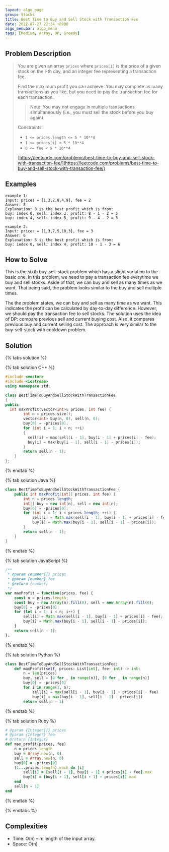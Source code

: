 ```yaml
---
layout: algo_page
group: Stocks
title: Best Time to Buy and Sell Stock with Transaction Fee
date: 2022-07-27 22:34 +0900
algo_menubar: algo_menu
tags: [Medium, Array, DP, Greedy]
---
```


## Problem Description
> You are given an array `prices` where `prices[i]` is the price of a given stock on the i-th day,
> and an integer fee representing a transaction fee.
>
> Find the maximum profit you can achieve.
> You may complete as many transactions as you like, but you need to pay the transaction fee for each transaction.
>
> > Note: You may not engage in multiple transactions simultaneously (i.e., you must sell the stock before you buy again).
>
>
> Constraints:
> - `1 <= prices.length <= 5 * 10**4`
> - `1 <= prices[i] < 5 * 10**4`
> - `0 <= fee < 5 * 10**4`
> 
> [https://leetcode.com/problems/best-time-to-buy-and-sell-stock-with-transaction-fee/](https://leetcode.com/problems/best-time-to-buy-and-sell-stock-with-transaction-fee/)


## Examples
```
example 1:
Input: prices = [1,3,2,8,4,9], fee = 2
Answer: 8
Explanation: 8 is the best profit which is from:
buy: index 0, sell: index 3, profit: 8 - 1 - 2 = 5
buy: index 4, sell: index 5, profit: 9 - 4 - 2 = 3
```
```
example 2:
Input: prices = [1,3,7,5,10,3], fee = 3
Answer: 6
Explanation: 6 is the best profit which is from:
buy: index 0, sell: index 4, profit: 10 - 1 - 3 = 6
```

## How to Solve
This is the sixth buy-sell-stock problem which has a slight variation to the basic one.
In this problem, we need to pay a transaction fee everytime we buy and sell stocks.
Aside of that, we can buy and sell as many times as we want.
That being said, the problem looks similar to the buy and sell multiple times.

The the problem states, we can buy and sell as many time as we want.
This indicates the profit can be calculated by day-to-day difference.
However, we should pay the transaction fee to sell stocks.
The solution uses the idea of DP: compare previous sell and current buying cost.
Also, it compares previous buy and current selling cost.
The approach is very similar to the buy-sell-stock with cooldown problem.


## Solution

{% tabs solution %}

{% tab solution C++ %}
```cpp
#include <vector>
#include <iostream>
using namespace std;

class BestTimeToBuyAndSellStockWithTransactionFee
{
public:
  int maxProfit(vector<int>& prices, int fee) {
        int n = prices.size();
        vector<int> buy(n, 0), sell(n, 0);
        buy[0] = -prices[0];
        for (int i = 1; i < n; ++i)
        {
          sell[i] = max(sell[i - 1], buy[i - 1] + prices[i] - fee);
          buy[i] = max(buy[i - 1], sell[i - 1] - prices[i]);
        }
        return sell[n - 1];
    }
};
```
{% endtab %}

{% tab solution Java %}
```java
class BestTimeToBuyAndSellStockWithTransactionFee {
    public int maxProfit(int[] prices, int fee) {
        int n = prices.length;
        int[] buy = new int[n], sell = new int[n];
        buy[0] = -prices[0];
        for (int i = 1; i < prices.length; ++i) {
            sell[i] = Math.max(sell[i - 1], buy[i - 1] + prices[i] - fee);
            buy[i] = Math.max(buy[i - 1], sell[i - 1] - prices[i]);
        }
        return sell[n - 1];
    }
}
```
{% endtab %}

{% tab solution JavaScript %}
```js
/**
 * @param {number[]} prices
 * @param {number} fee
 * @return {number}
 */
var maxProfit = function(prices, fee) {
    const n = prices.length;
    const buy = new Array(n).fill(0), sell = new Array(n).fill(0);
    buy[0] = -prices[0];
    for (let i = 1; i < n; i++) {
        sell[i] = Math.max(sell[i - 1], buy[i - 1] + prices[i] - fee);
        buy[i] = Math.max(buy[i - 1], sell[i - 1] - prices[i]);
    }
    return sell[n - 1];
};
```
{% endtab %}

{% tab solution Python %}
```python
class BestTimeToBuyAndSellStockWithTransactionFee:
    def maxProfit(self, prices: List[int], fee: int) -> int:
        n = len(prices)
        buy, sell = [0 for _ in range(n)], [0 for _ in range(n)]
        buy[0] = -prices[0]
        for i in range(1, n):
            sell[i] = max(sell[i - 1], buy[i - 1] + prices[i] - fee)
            buy[i] = max(buy[i - 1], sell[i - 1] - prices[i])
        return sell[n - 1]
```
{% endtab %}

{% tab solution Ruby %}
```ruby
# @param {Integer[]} prices
# @param {Integer} fee
# @return {Integer}
def max_profit(prices, fee)
    n = prices.length
    buy = Array.new(n, 0)
    sell = Array.new(n, 0)
    buy[0] = -prices[0]
    (1...prices.length).each do |i|
        sell[i] = [sell[i - 1], buy[i - 1] + prices[i] - fee].max
        buy[i] = [buy[i - 1], sell[i - 1] - prices[i]].max
    end
    sell[n - 1]
end
```
{% endtab %}

{% endtabs %}


## Complexities
- Time: O(n) – n: length of the input array.
- Space: O(n)
